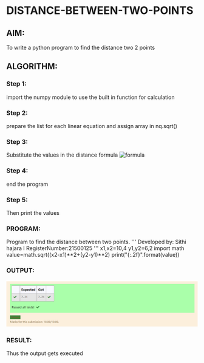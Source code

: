 # DISTANCE-BETWEEN-TWO-POINTS

## AIM:
To write a python program to find the distance two 2 points
## ALGORITHM:
### Step 1: 
import the numpy module to use the built in function for calculation
### Step 2: 
prepare the list for each linear equation and assign array in nq.sqrt()
### Step 3: 
Substitute the values in the distance formula  ![formula](/formula.jpg)
### Step 4: 
end the program
### Step 5: 
Then print the values
### PROGRAM:
Program to find the distance between two points.
'''
Developed by: Sithi hajara I 
RegisterNumber:21500125
'''
x1,x2=10,4
y1,y2=6,2
import math
value=math.sqrt((x2-x1)**2+(y2-y1)**2)
print("{:.2f}".format(value))

### OUTPUT: 
![output](./ss1.png)
### RESULT:
Thus the output gets executed
